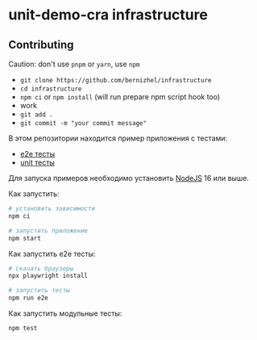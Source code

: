 # unit-demo-cra infrastructure

## Contributing

Caution: don't use `pnpm` or `yarn`, use `npm`

- `git clone https://github.com/bernizhel/infrastructure`
- `cd infrastructure`
- `npm ci` or `npm install` (will run prepare npm script hook too)
- work
- `git add .`
- `git commit -m "your commit message"`


В этом репозитории находится пример приложения с тестами:

- [e2e тесты](e2e/example.spec.ts)
- [unit тесты](src/example.test.tsx)

Для запуска примеров необходимо установить [NodeJS](https://nodejs.org/en/download/) 16 или выше.

Как запустить:

```sh
# установить зависимости
npm ci

# запустить приложение
npm start
```

Как запустить e2e тесты:

```sh
# скачать браузеры
npx playwright install

# запустить тесты
npm run e2e
```

Как запустить модульные тесты:

```sh
npm test
```
